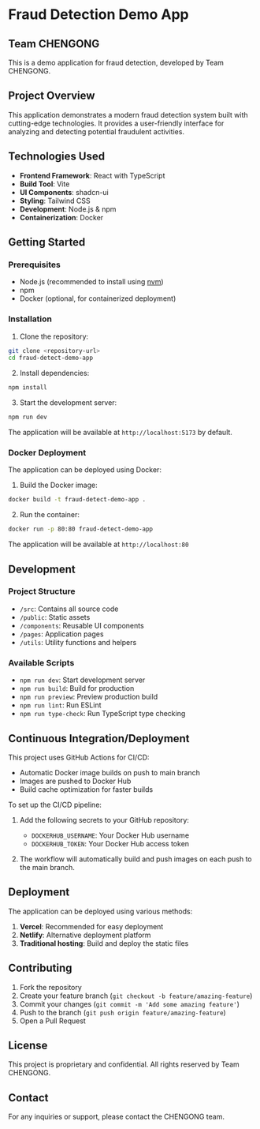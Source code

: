 # Fraud Detection Demo App

## Team CHENGONG

This is a demo application for fraud detection, developed by Team CHENGONG.

## Project Overview

This application demonstrates a modern fraud detection system built with cutting-edge technologies. It provides a user-friendly interface for analyzing and detecting potential fraudulent activities.

## Technologies Used

- **Frontend Framework**: React with TypeScript
- **Build Tool**: Vite
- **UI Components**: shadcn-ui
- **Styling**: Tailwind CSS
- **Development**: Node.js & npm
- **Containerization**: Docker

## Getting Started

### Prerequisites

- Node.js (recommended to install using [nvm](https://github.com/nvm-sh/nvm#installing-and-updating))
- npm
- Docker (optional, for containerized deployment)

### Installation

1. Clone the repository:
```bash
git clone <repository-url>
cd fraud-detect-demo-app
```

2. Install dependencies:
```bash
npm install
```

3. Start the development server:
```bash
npm run dev
```

The application will be available at `http://localhost:5173` by default.

### Docker Deployment

The application can be deployed using Docker:

1. Build the Docker image:
```bash
docker build -t fraud-detect-demo-app .
```

2. Run the container:
```bash
docker run -p 80:80 fraud-detect-demo-app
```

The application will be available at `http://localhost:80`

## Development

### Project Structure

- `/src`: Contains all source code
- `/public`: Static assets
- `/components`: Reusable UI components
- `/pages`: Application pages
- `/utils`: Utility functions and helpers

### Available Scripts

- `npm run dev`: Start development server
- `npm run build`: Build for production
- `npm run preview`: Preview production build
- `npm run lint`: Run ESLint
- `npm run type-check`: Run TypeScript type checking

## Continuous Integration/Deployment

This project uses GitHub Actions for CI/CD:

- Automatic Docker image builds on push to main branch
- Images are pushed to Docker Hub
- Build cache optimization for faster builds

To set up the CI/CD pipeline:

1. Add the following secrets to your GitHub repository:
   - `DOCKERHUB_USERNAME`: Your Docker Hub username
   - `DOCKERHUB_TOKEN`: Your Docker Hub access token

2. The workflow will automatically build and push images on each push to the main branch.

## Deployment

The application can be deployed using various methods:

1. **Vercel**: Recommended for easy deployment
2. **Netlify**: Alternative deployment platform
3. **Traditional hosting**: Build and deploy the static files

## Contributing

1. Fork the repository
2. Create your feature branch (`git checkout -b feature/amazing-feature`)
3. Commit your changes (`git commit -m 'Add some amazing feature'`)
4. Push to the branch (`git push origin feature/amazing-feature`)
5. Open a Pull Request

## License

This project is proprietary and confidential. All rights reserved by Team CHENGONG.

## Contact

For any inquiries or support, please contact the CHENGONG team.
